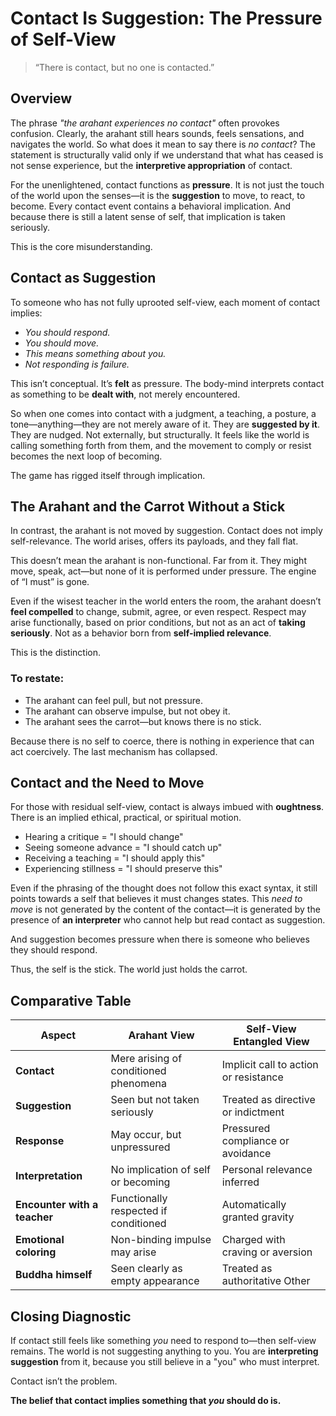 # Contact Is Suggestion: The Pressure of Self-View

> “There is contact, but no one is contacted.”

## Overview

The phrase *"the arahant experiences no contact"* often provokes confusion. Clearly, the arahant still hears sounds, feels sensations, and navigates the world. So what does it mean to say there is *no contact*? The statement is structurally valid only if we understand that what has ceased is not sense experience, but the **interpretive appropriation** of contact.

For the unenlightened, contact functions as **pressure**. It is not just the touch of the world upon the senses—it is the **suggestion** to move, to react, to become. Every contact event contains a behavioral implication. And because there is still a latent sense of self, that implication is taken seriously.

This is the core misunderstanding.

## Contact as Suggestion

To someone who has not fully uprooted self-view, each moment of contact implies:

- *You should respond.*
- *You should move.*
- *This means something about you.*
- *Not responding is failure.*

This isn’t conceptual. It’s **felt** as pressure. The body-mind interprets contact as something to be **dealt with**, not merely encountered.

So when one comes into contact with a judgment, a teaching, a posture, a tone—anything—they are not merely aware of it. They are **suggested by it**. They are nudged. Not externally, but structurally. It feels like the world is calling something forth from them, and the movement to comply or resist becomes the next loop of becoming.

The game has rigged itself through implication.

## The Arahant and the Carrot Without a Stick

In contrast, the arahant is not moved by suggestion. Contact does not imply self-relevance. The world arises, offers its payloads, and they fall flat.

This doesn’t mean the arahant is non-functional. Far from it. They might move, speak, act—but none of it is performed under pressure. The engine of “I must” is gone.

Even if the wisest teacher in the world enters the room, the arahant doesn’t **feel compelled** to change, submit, agree, or even respect. Respect may arise functionally, based on prior conditions, but not as an act of **taking seriously**. Not as a behavior born from **self-implied relevance**.

This is the distinction.

### To restate:

- The arahant can feel pull, but not pressure.
- The arahant can observe impulse, but not obey it.
- The arahant sees the carrot—but knows there is no stick.

Because there is no self to coerce, there is nothing in experience that can act coercively. The last mechanism has collapsed.

## Contact and the Need to Move

For those with residual self-view, contact is always imbued with **oughtness**. There is an implied ethical, practical, or spiritual motion.

- Hearing a critique = "I should change"
- Seeing someone advance = "I should catch up"
- Receiving a teaching = "I should apply this"
- Experiencing stillness = "I should preserve this"

Even if the phrasing of the thought does not follow this exact syntax, it still points towards a self that believes it must changes states. This *need to move* is not generated by the content of the contact—it is generated by the presence of **an interpreter** who cannot help but read contact as suggestion.

And suggestion becomes pressure when there is someone who believes they should respond.

Thus, the self is the stick. The world just holds the carrot.

## Comparative Table

| Aspect                        | Arahant View                        | Self-View Entangled View            |
|------------------------------|-------------------------------------|-------------------------------------|
| **Contact**                  | Mere arising of conditioned phenomena | Implicit call to action or resistance |
| **Suggestion**               | Seen but not taken seriously        | Treated as directive or indictment |
| **Response**                 | May occur, but unpressured          | Pressured compliance or avoidance |
| **Interpretation**           | No implication of self or becoming  | Personal relevance inferred         |
| **Encounter with a teacher** | Functionally respected if conditioned | Automatically granted gravity      |
| **Emotional coloring**       | Non-binding impulse may arise       | Charged with craving or aversion   |
| **Buddha himself**           | Seen clearly as empty appearance    | Treated as authoritative Other     |

## Closing Diagnostic

If contact still feels like something *you* need to respond to—then self-view remains. The world is not suggesting anything to you. You are **interpreting suggestion** from it, because you still believe in a "you" who must interpret.

Contact isn’t the problem.

**The belief that contact implies something that *you* should do is.**